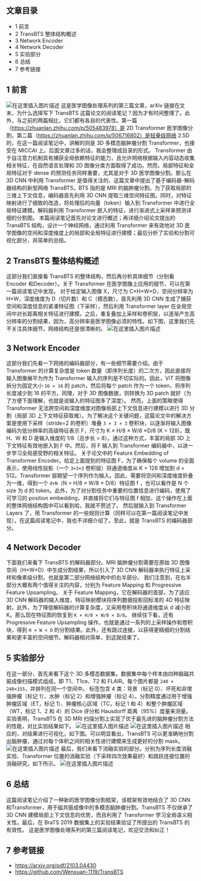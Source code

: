 ﻿## 文章目录

- 1 前言
- 2 TransBTS 整体结构概述
- 3 Network Encoder
- 4 Network Decoder
- 5 实验部分
- 6 总结
- 7 参考链接

## 1 前言
![在这里插入图片描述](https://img-blog.csdnimg.cn/0f59adf066ff43cd870cbc2b5b0f40f0.png)
这是医学图像处理系列的第三篇文章，arXiv 链接在文末，为什么选择写下 TransBTS 这篇论文的阅读笔记？因为才有时间整理了。此外，与之前的两篇相比，它们都有各自的代表性。第一篇（https://zhuanlan.zhihu.com/p/505483978）是 2D Transformer 医学图像分割，第二篇（https://zhuanlan.zhihu.com/p/506716802）是轻量级网络 2.5D 的，在这一篇阅读笔记中，讲解的则是 3D 多模态脑肿瘤分割 Transformer，也接受在 MICCAI 上。后面文章过多的话，我会整理成目录的形式。
Transformer 由于自注意力机制具有捕获全局依赖特征的能力，且允许网络根据输入内容动态收集相关特征，在自然语言处理和 2D 图像分类方面取得了成功。然而，局部特征和全局特征对于 dense 的预测任务同样重要，尤其是对于 3D 医学图像分割。那么在 3D CNN 中利用 Transformer 是值得关注的，这篇文章中提出了基于编码器-解码器结构的新型网络 TransBTS，BTS 指的是 MRI 的脑肿瘤分割。为了获取局部的三维上下文信息，编码器首先利用 3D CNN 提取三维空间特征图。同时，对特征映射进行了细致的改造，将处理后的向量（token）输入到 Transformer 中进行全局特征建模。解码器利用 Transformer 嵌入的特征，进行渐进式上采样来预测详细的分割图。
本篇阅读笔记首先对论文进行概述；再详细介绍论文提出的 TransBTS 结构，设计一个神经网络，通过利用 Transformer 来有效地对 3D 医学图像的空间和深度维度上的局部和全局特征进行建模；最后分析了实验和分割可视化部分，并简单的总结。
## 2 TransBTS 整体结构概述
这部分我们直接看 TransBTS 的整体结构，然后再分析具体细节（分别看 Encoder 和Decoder）。关于 Transformer 在医学图像上应用的细节，可以在第一篇阅读笔记中发现。
对于给定输入图像 X，尺寸为 C×H×W×D，空间分辨率为H×W，深度维度为 D（切片数）和 C（模态数），首先利用 3D CNN 生成了捕获空间和深度信息的紧凑特征图（下采样），然后利用 Transformer layer 在全局空间中对长距离相关特征进行建模。之后，重复叠加上采样和卷积层，以逐渐产生高分辨率的分割结果，因为，高分辨率是医学图像必须的特性。如下图，这里我们先不关注具体细节，网络结构还是很清晰的。
![在这里插入图片描述](https://img-blog.csdnimg.cn/0811fe8030fe47a8969a7ebce9829214.png)
## 3 Network Encoder
这部分我们先看一下网络的编码器部分，有一些细节需要介绍。由于 Transformer 的计算复杂度是 token 数量（即序列长度）的二次方，因此直接将输入图像展平为作为 T​​ransformer 输入的序列是不切实际的。因此，ViT 将图像拆分为固定大小 `16 × 16` 的 patch，然后将每个 patch 作为一个 token，将序列长度减少到 16 的平方。同理，对于 3D 图像数据，则转换为 3D patch 就好（为了方便下面理解，也就是说输入的特征图多了深度）。
然而，上面的策略使得 Transformer 无法跨空间和深度维度对图像局部上下文信息进行建模以进行 3D 分割（局部 3D 上下文特征获取难）。为了解决这个关键问题，这篇论文中的解决方案是使用下采样（stride=2 的卷积）堆叠 `3 × 3 × 3` 卷积块，以逐渐将输入图像编码为低分辨率的高级特征表示 F，尺寸为 K × H/8 × W/8 ×D/8 (K = 128)，既 H、W 和 D 是输入维度的 1/8（总步长 = 8）。通过这种方式，丰富的局部 3D 上下文特征有效地嵌入到 F 中。然后，将 F 输入到 Transformer 编码器中，以进一步学习全局感受野的相关特征。
关于论文中的 Feature Embedding of Transformer Encoder。给定上面提到的特征图 F，为了确保每个 volume 的全面表示，使用线性投影（一个 `3×3×3` 卷积层）将通道维度从 K = 128 增加到 d = 512。Transformer 层期望一个序列作为输入。因此，需要将空间和深度维度折叠为一维，得到一个 `d×N`（N = H/8 × W/8 × D/8）特征图 f ，也可以看作是 N 个 size 为 d 的 token。此外，为了对分割任务中重要的位置信息进行编码，使用了可学习的 position embedding，并直接将它们与特征图 f 相加，这个操作在上面的整体网络结构图中可以看到哈，我就不赘述了。
然后就输入到 Transformer Layers 了，用 Transformer 的一些规则计算（同样可以在第一篇阅读笔记中发现），在这篇阅读笔记中，我也不详细介绍了。至此，就是 TransBTS 的编码器部分。
## 4 Network Decoder
下面我们来看下 TransBTS 的解码器部分。MRI 脑肿瘤分割需要在原始 3D 图像空间（H×W×D）中生成分割结果，所以引入了 3D CNN 解码器来执行特征上采样和像素级分割，也就是第二部分网络结构中的右半部分。
我们注意到，在右半部分大概有两个值得关注的内容，分别为 Feature Mapping 和 Progressive Feature Upsampling。
关于 Feature Mapping，它在解码器的首部，为了适应 3D CNN 解码器的输入维度，特征映射模块将序列数据投影回标准的 4D 特征映射。此外，为了降低解码器的计算复杂度，又采用卷积块将通道维度从 d 减小到 K。那么现在特征图的恢复到 `K × H/8 × W/8 × D/8`。
继续往下看，还有 Progressive Feature Upsampling 操作。也就是通过一系列的上采样操作和卷积块，得到 `H × W × D` 的分割结果。此外，还有跳过连接，以获得更精细的分割结果和更丰富的空间细节。解码器相对简单，到这就结束了。

## 5 实验部分
在这一部分，首先来看下这个 3D 多模态数据集。数据集中每个样本由四种脑磁共振成像扫描模式组成，即 T1、T1ce、T2 和 FLAIR。每个图片都是 `240 × 240×155`，并排列在同一个空间中。 标签包含 4 类：背景（标记 0）、坏死和非增强肿瘤（标记 1）、水肿（标记 2）和增强肿瘤（标记 4）。分割精度通过用于增强肿瘤区域（ET，标记 1）、肿瘤核心区域（TC，标记 1 和 4）和整个肿瘤区域（WT，标记 1、2 和 4）的 Dice 评分和 Hausdorff 距离（95%）度量来测量。
实验表明，TransBTS 在 3D MRI 扫描分割上实现了优于最先进的脑肿瘤分割方法的性能，对比实验结果如下。
![在这里插入图片描述](https://img-blog.csdnimg.cn/2de0439168564b02994922c964b4b9f4.png)
![在这里插入图片描述](https://img-blog.csdnimg.cn/e7f392ab221c4cf9a2492b1d6cc1cff5.png)
相应的，对结果进行可视化，如下图。可以明显看出，TransBTS 可以更准确地分割出脑肿瘤，通过对每个体积之间的相关性进行建模来生成更好的分割 mask。
![在这里插入图片描述](https://img-blog.csdnimg.cn/2ecfac700b1949e49d55d7e4ee2ee837.png)
最后，我们来看下消融实验的部分。分别为序列长度消融实验、Transformer 位置的消融实验（下采样四次效果最好）和跳跃连接位置的消融研究，如下所示。
![在这里插入图片描述](https://img-blog.csdnimg.cn/27a48982b0424ed79649aff013d4bdb7.png)
## 6 总结
这篇阅读笔记介绍了一种新的医学图像分割框架，该框架有效地结合了 3D CNN 和Transformer，用于磁共振成像中的多模态脑肿瘤分割。TransBTS 不仅继承了 3D CNN 建模局部上下文信息的优势，而且利用了 Transformer 学习全局语义相关性。最后，在 BraTS 2019 数据集上的实验结果验证了所提出的 TransBTS 的有效性。
这是医学图像处理系列的第三篇阅读笔记，欢迎交流和纠正！
## 7 参考链接
- https://arxiv.org/pdf/2103.04430
- https://github.com/Wenxuan-1119/TransBTS
